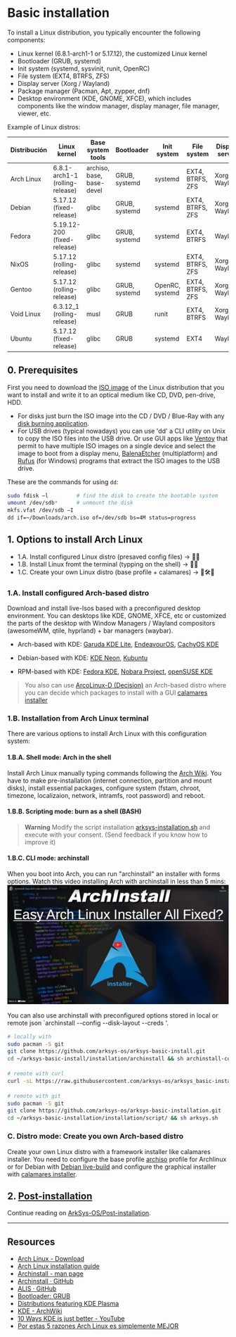 # Basic installation

To install a Linux distribution, you typically encounter the following components:
- Linux kernel (6.8.1-arch1-1 or 5.17.12), the customized Linux kernel
- Bootloader (GRUB, systemd)
- Init system (systemd, sysvinit, runit, OpenRC)
- File system (EXT4, BTRFS, ZFS)
- Display server (Xorg / Wayland)
- Package manager (Pacman, Apt, zypper, dnf)
- Desktop environment (KDE, GNOME, XFCE), which includes components like the window manager, display manager, file manager, viewer, etc.

Example of Linux distros:

| Distribución    | Linux kernel                   | Base system tools            | Bootloader      | Init system     | File system      | Display server | Package manager  | Desktop environment |
|-----------------|--------------------------------|------------------------------|-----------------|-----------------|------------------|----------------|------------------|---------------------|
| Arch Linux      | 6.8.1-arch1-1 (rolling-release)| archiso, base, base-devel    | GRUB, systemd   | systemd         | EXT4, BTRFS, ZFS | Xorg / Wayland | Pacman (PKGBUILD)| --                  |
| Debian          | 5.17.12 (fixed-release)        | glibc                        | GRUB, systemd   | systemd         | EXT4, BTRFS, ZFS | Xorg / Wayland | Apt (.deb)       | --                  |
| Fedora          | 5.19.12-200 (fixed-release)    | glibc                        | GRUB, systemd   | systemd         | EXT4, BTRFS      | Wayland        | DNF (.rpm)       | GNOME               |
| NixOS           | 5.17.12 (rolling-release)      | glibc                        | systemd         | systemd         | EXT4, BTRFS, ZFS | Xorg / Wayland | Nix (.nar)       | -- / GNOME          |
| Gentoo          | 5.17.12 (rolling-release)      | glibc                        | GRUB, systemd   | OpenRC, systemd | EXT4, BTRFS, ZFS | Xorg / Wayland | Portage (.ebuild)| --                  |
| Void Linux      | 6.3.12_1 (rolling-release)     | musl                         | GRUB            | runit           | EXT4, BTRFS      | Xorg / Wayland | xbps (.xbps)     | -- / XFCE           |
| Ubuntu          | 5.17.12 (fixed-release)        | glibc                        | GRUB            | systemd         | EXT4             | Wayland        | Apt, snap (.snap)| GNOME               |


## 0. Prerequisites
First you need to download the [ISO image](https://en.wikipedia.org/wiki/Optical_disc_image) of the Linux distribution that you want to install and write it to an optical medium like CD, DVD, pen-drive, HDD. 

- For disks just burn the ISO image into the CD / DVD / Blue-Ray with any [disk burning application](https://alternativeto.net/software/imgburn/).
- For USB drives (typical nowadays) you can use 'dd' a CLI utility on Unix to copy the ISO files into the USB drive. Or use GUI apps like [Ventoy](https://www.ventoy.net/en/index.html) that permit to have multiple ISO images on a single device and select the image to boot from a display menu, [BalenaEtcher](https://www.balena.io/etcher) (multiplatform) and [Rufus](https://rufus.ie/en/) (for Windows) programs that extract the ISO images to the USB drive.

These are the commands for using `dd`:
```sh
sudo fdisk –l         # find the disk to create the bootable system
umount /dev/sdb*      # unmount the disk
mkfs.vfat /dev/sdb –I
dd if=~/Downloads/arch.iso of=/dev/sdb bs=4M status=progress
```

## 1. Options to install Arch Linux
- 1.A. Install configured Linux distro (presaved config files) -> 🐧💾
- 1.B. Install Linux fromt the terminal (typping on the shell) -> 🐧🐢
- 1.C. Create your own Linux distro (base profile + calamares) -> 🐧🛠️🦑

### 1.A. Install configured Arch-based distro

Download and install live-Isos based with a preconfigured desktop environment. You can desktops like KDE, GNOME, XFCE, etc or customized the parts of the desktop with Window Managers / Wayland compositors (awesomeWM, qtile, hyprland) + bar managers (waybar).

- Arch-based with KDE:  [Garuda KDE Lite](https://iso.builds.garudalinux.org/iso/garuda/kde-lite/), [EndeavourOS](https://endeavouros.com/latest-release/), [CachyOS KDE](https://mirror.cachyos.org/ISO/kde/)

- Debian-based with KDE: [KDE Neon](https://neon.kde.org/), [Kubuntu](https://kubuntu.org/)

- RPM-based with KDE: [Fedora KDE](https://ftp.plusline.net/fedora/linux/releases/39/Spins/x86_64/iso/Fedora-KDE-Live-x86_64-39-1.5.iso), [Nobara Project](https://nobara-images.nobaraproject.org/Nobara-39-Official-2024-01-24.iso.sha256sum), [openSUSE KDE](https://download.opensuse.org/tumbleweed/iso/openSUSE-Tumbleweed-KDE-Live-x86_64-Current.iso)

> You also can use [ArcoLinux-D (Decision)](https://ftp.belnet.be/arcolinux/iso/v23.01.03/arcolinuxd-v23.01.03-x86_64.iso) an Arch-based distro where you can decide which packages to install with a GUI [calamares installer](https://calamares.io/)

### 1.B. Installation from Arch Linux terminal
There are various options to install Arch Linux with this configuration system:

#### 1.B.A. Shell mode: Arch in the shell
Install Arch Linux manually typing commands following the [Arch Wiki](https://wiki.archlinux.org/title/Installation_guide). You have to make pre-installation (internet connection, partition  and mount disks), install essential packages, configure system (fstam, chroot, timezone, localizaion, network, intramfs, root password) and reboot.

#### 1.B.B. Scripting mode: burn as a shell (BASH)
> **Warning** Modify the script installation [arksys-installation.sh](installation/archinstall/archisntall-config.sh) and execute with your consent. (Send feedback if you know how to improve it)

#### 1.B.C. CLI mode: archinstall
When you boot into Arch, you can run "archinstall" an installer with forms options. Watch this video installing Arch with archinstall in less than 5 mins:
[![Watch the video](/img/archinstall-video.png)](https://www.youtube-nocookie.com/embed/8mEjwn_AjuQ?start=146)
 
You can also use archinstall with preconfigured options stored in local or remote json `archinstall --config <path-to-json> --disk-layout <path-to-json> --creds <path-to-json>'.

```sh
# locally with
sudo pacman -S git
git clone https://github.com/arksys-os/arksys-basic-install.git
cd ~/arksys-basic-install/installation/archinstall && sh archinstall-config.sh

# remote with curl
curl -sL https://raw.githubusercontent.com/arksys-os/arksys_basic-install/main/installation/script/arksys.sh | bash

# remote with git
sudo pacman -S git
git clone https://github.com/arksys-os/arksys-basic-installation.git
cd ~/arksys-basic-installation/installation/script/ && sh arksys.sh
```

### C. Distro mode: Create you own Arch-based distro
Create your own Linux distro with a framework installer like calamares installer. You need to configure the base profile [archiso](https://wiki.archlinux.org/title/Archiso) profile for Archlinux or for Debian with [Debian live-build](https://salsa.debian.org/live-team/live-build) and configure the graphical installer with [calamares installer](https://calamares.io/). 


## 2. [Post-installation](https://github.com/arksys-os/arksys_post-install)
Continue reading on [ArkSys-OS/Post-installation](https://github.com/arksys-os/arksys_post-install).

---

## Resources
- [Arch Linux - Download](https://archlinux.org/download/)
- [Arch Linux installation guide](https://wiki.archlinux.org/title/Installation_guide)
- [Archinstall - man page](https://man.archlinux.org/man/extra/archinstall/archinstall.1.en)
- [Archinstall · GitHub](https://github.com/archlinux/archinstall)
- [ALIS · GitHub](https://github.com/picodotdev/alis/)
- [Bootloader: GRUB](https://wiki.archlinux.org/title/GRUB)
- [Distributions featuring KDE Plasma](https://community.kde.org/Distributions)
- [KDE - ArchWiki](https://wiki.archlinux.org/title/KDE)
- [10 Ways KDE is just better - YouTube](https://www.youtube.com/watch?v=3nX1YEQg5Z0)
- [Por estas 5 razones Arch Linux es simplemente MEJOR](https://www.youtube.com/watch?v=hk4t1RhnKVo)
